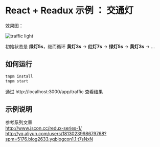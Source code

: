 # React + Readux 示例 ： 交通灯

效果图：

![traffic light](http://ww1.sinaimg.cn/large/514b710agw1eyqwamnymsg206808s79o.gif)

初始状态是 **绿灯5s**，继而循环 **黄灯3s** -> **红灯7s** -> **绿灯5s** -> **黄灯3s** -> ...


## 如何运行

```js
tnpm install
tnpm start 

```

通过 http://localhost:3000/app/traffic 查看结果


## 示例说明

参考系列文章    
http://www.jscon.cc/redux-series-1/  
http://yq.aliyun.com/users/1813023998679768?spm=5176.blog2633.yqblogcon1.1.t7sNxN
